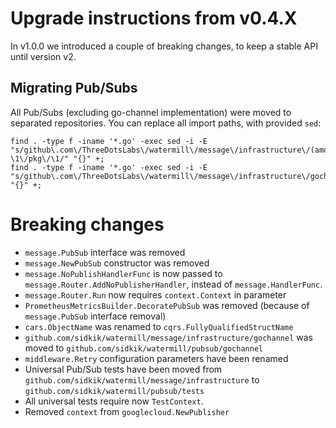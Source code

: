 # Upgrade instructions from v0.4.X

In v1.0.0 we introduced a couple of breaking changes, to keep a stable API until version v2.

## Migrating Pub/Subs

All Pub/Subs (excluding go-channel implementation) were moved to separated repositories.
You can replace all import paths, with provided `sed`:

	find . -type f -iname '*.go' -exec sed -i -E "s/github\.com\/ThreeDotsLabs\/watermill\/message\/infrastructure\/(amqp|googlecloud|http|io|kafka|nats|sql)/github.com\/ThreeDotsLabs\/watermill-\1\/pkg\/\1/" "{}" +;
	find . -type f -iname '*.go' -exec sed -i -E "s/github\.com\/ThreeDotsLabs\/watermill\/message\/infrastructure\/gochannel/github\.com\/ThreeDotsLabs\/watermill\/pubsub\/gochannel/" "{}" +;

# Breaking changes
- `message.PubSub` interface was removed
- `message.NewPubSub` constructor was removed
- `message.NoPublishHandlerFunc` is now passed to `message.Router.AddNoPublisherHandler`, instead of `message.HandlerFunc`.
- `message.Router.Run` now requires `context.Context` in parameter
- `PrometheusMetricsBuilder.DecoratePubSub` was removed (because of `message.PubSub` interface removal)
- `cars.ObjectName` was renamed to `cqrs.FullyQualifiedStructName`
- `github.com/sidkik/watermill/message/infrastructure/gochannel` was moved to `github.com/sidkik/watermill/pubsub/gochannel`
- `middleware.Retry` configuration parameters have been renamed
- Universal Pub/Sub tests have been moved from `github.com/sidkik/watermill/message/infrastructure` to `github.com/sidkik/watermill/pubsub/tests`
- All universal tests require now `TestContext`.
- Removed `context` from `googlecloud.NewPublisher`
